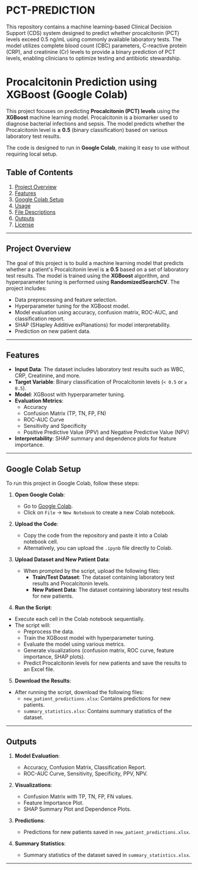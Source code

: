 # PCT-PREDICTION
This repository contains a machine learning-based Clinical Decision Support (CDS) system designed to predict whether procalcitonin (PCT) levels exceed 0.5 ng/mL using commonly available laboratory tests. The model utilizes complete blood count (CBC) parameters, C-reactive protein (CRP), and creatinine (Cr) levels to provide a binary prediction of PCT levels, enabling clinicians to optimize testing and antibiotic stewardship.

# Procalcitonin Prediction using XGBoost (Google Colab)

This project focuses on predicting **Procalcitonin (PCT) levels** using the **XGBoost** machine learning model. Procalcitonin is a biomarker used to diagnose bacterial infections and sepsis. The model predicts whether the Procalcitonin level is **≥ 0.5** (binary classification) based on various laboratory test results.

The code is designed to run in **Google Colab**, making it easy to use without requiring local setup.

## Table of Contents
1. [Project Overview](#project-overview)
2. [Features](#features)
3. [Google Colab Setup](#google-colab-setup)
4. [Usage](#usage)
5. [File Descriptions](#file-descriptions)
6. [Outputs](#outputs)
7. [License](#license)

---

## Project Overview

The goal of this project is to build a machine learning model that predicts whether a patient's Procalcitonin level is **≥ 0.5** based on a set of laboratory test results. The model is trained using the **XGBoost** algorithm, and hyperparameter tuning is performed using **RandomizedSearchCV**. The project includes:

- Data preprocessing and feature selection.
- Hyperparameter tuning for the XGBoost model.
- Model evaluation using accuracy, confusion matrix, ROC-AUC, and classification report.
- SHAP (SHapley Additive exPlanations) for model interpretability.
- Prediction on new patient data.

---
## Features

- **Input Data**: The dataset includes laboratory test results such as WBC, CRP, Creatinine, and more.
- **Target Variable**: Binary classification of Procalcitonin levels (`< 0.5` or `≥ 0.5`).
- **Model**: XGBoost with hyperparameter tuning.
- **Evaluation Metrics**:
  - Accuracy
  - Confusion Matrix (TP, TN, FP, FN)
  - ROC-AUC Curve
  - Sensitivity and Specificity
  - Positive Predictive Value (PPV) and Negative Predictive Value (NPV)
- **Interpretability**: SHAP summary and dependence plots for feature importance.

---

## Google Colab Setup

To run this project in Google Colab, follow these steps:

1. **Open Google Colab**:
   - Go to [Google Colab](https://colab.research.google.com/).
   - Click on `File` → `New Notebook` to create a new Colab notebook.

2. **Upload the Code**:
   - Copy the code from the repository and paste it into a Colab notebook cell.
   - Alternatively, you can upload the `.ipynb` file directly to Colab.

3. **Upload Dataset and New Patient Data**:
   - When prompted by the script, upload the following files:
     - **Train/Test Dataset**: The dataset containing laboratory test results and Procalcitonin levels.
     - **New Patient Data**: The dataset containing laboratory test results for new patients.

4.  **Run the Script**:
   - Execute each cell in the Colab notebook sequentially.
   - The script will:
     - Preprocess the data.
     - Train the XGBoost model with hyperparameter tuning.
     - Evaluate the model using various metrics.
     - Generate visualizations (confusion matrix, ROC curve, feature importance, SHAP plots).
     - Predict Procalcitonin levels for new patients and save the results to an Excel file.
       
  5.  **Download the Results**:
   - After running the script, download the following files:
     - `new_patient_predictions.xlsx`: Contains predictions for new patients.
     - `summary_statistics.xlsx`: Contains summary statistics of the dataset.
---

## Outputs

1. **Model Evaluation**:
   - Accuracy, Confusion Matrix, Classification Report.
   - ROC-AUC Curve, Sensitivity, Specificity, PPV, NPV.

2. **Visualizations**:
   - Confusion Matrix with TP, TN, FP, FN values.
   - Feature Importance Plot.
   - SHAP Summary Plot and Dependence Plots.

3. **Predictions**:
   - Predictions for new patients saved in `new_patient_predictions.xlsx`.

4. **Summary Statistics**:
   - Summary statistics of the dataset saved in `summary_statistics.xlsx`.

---

